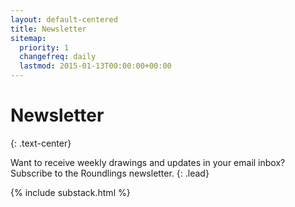 ```yaml
---
layout: default-centered
title: Newsletter
sitemap:
  priority: 1
  changefreq: daily
  lastmod: 2015-01-13T00:00:00+00:00
---
```


# Newsletter
{: .text-center}

Want to receive weekly drawings and updates in your email inbox?
Subscribe to the Roundlings newsletter.
{: .lead}

{% include substack.html %}

